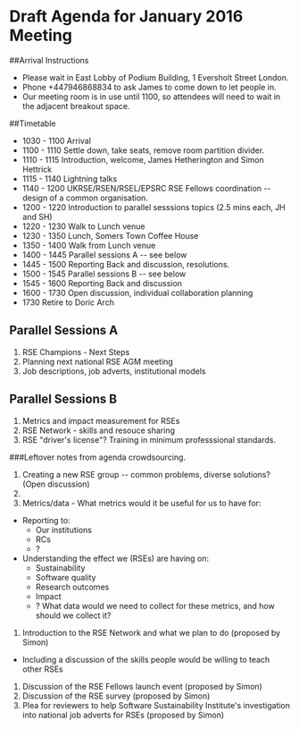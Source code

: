 Draft Agenda for January 2016 Meeting
=====================================

##Arrival Instructions

* Please wait in East Lobby of Podium Building, 1 Eversholt Street London.
* Phone +447946868834 to ask James to come down to let people in. 
* Our meeting room is in use until 1100, so attendees will need to wait in the adjacent breakout space.

##Timetable

* 1030 - 1100 Arrival 
* 1100 - 1110 Settle down, take seats, remove room partition divider.
* 1110 - 1115 Introduction, welcome, James Hetherington and Simon Hettrick
* 1115 - 1140 Lightning talks
* 1140 - 1200 UKRSE/RSEN/RSEL/EPSRC RSE Fellows coordination -- design of a common organisation.
* 1200 - 1220 Introduction to parallel sesssions topics (2.5 mins each, JH and SH)
* 1220 - 1230 Walk to Lunch venue
* 1230 - 1350 Lunch, Somers Town Coffee House
* 1350 - 1400 Walk from Lunch venue
* 1400 - 1445 Parallel sessions A -- see below
* 1445 - 1500 Reporting Back and discussion, resolutions.
* 1500 - 1545 Parallel sessions B -- see below
* 1545 - 1600 Reporting Back and discussion 
* 1600 - 1730 Open discussion, individual collaboration planning
* 1730 Retire to Doric Arch

## Parallel Sessions A

1. RSE Champions - Next Steps
2. Planning next national RSE AGM meeting
3. Job descriptions, job adverts, institutional models

## Parallel Sessions B

1. Metrics and impact measurement for RSEs
2. RSE Network - skills and resouce sharing
3. RSE "driver's license"? Training in minimum professsional standards.

###Leftover notes from agenda crowdsourcing.


1. Creating a new RSE group -- common problems, diverse solutions? (Open discussion)
1. 
1. Metrics/data - What metrics would it be useful for us to have for:
  * Reporting to:
    * Our institutions
    * RCs
    * ?
  * Understanding the effect we (RSEs) are having on:
    * Sustainability
    * Software quality
    * Research outcomes
    * Impact
    * ?
  What data would we need to collect for these metrics, and how should we collect it?
1. Introduction to the RSE Network and what we plan to do (proposed by Simon)
 * Including a discussion of the skills people would be willing to teach other RSEs
1. Discussion of the RSE Fellows launch event (proposed by Simon)
1. Discussion of the RSE survey (proposed by Simon)
1. Plea for reviewers to help Software Sustainability Institute's investigation into national job adverts for RSEs (proposed by Simon)
